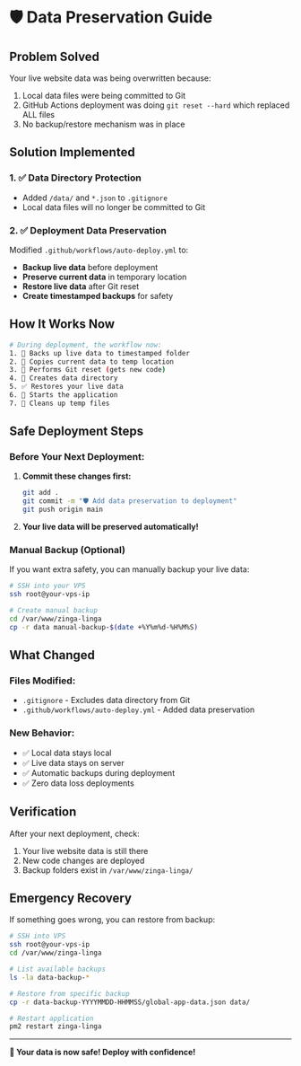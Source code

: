 # 🛡️ Data Preservation Guide

## Problem Solved
Your live website data was being overwritten because:
1. Local data files were being committed to Git
2. GitHub Actions deployment was doing `git reset --hard` which replaced ALL files
3. No backup/restore mechanism was in place

## Solution Implemented

### 1. ✅ Data Directory Protection
- Added `/data/` and `*.json` to `.gitignore`
- Local data files will no longer be committed to Git

### 2. ✅ Deployment Data Preservation
Modified `.github/workflows/auto-deploy.yml` to:
- **Backup live data** before deployment
- **Preserve current data** in temporary location
- **Restore live data** after Git reset
- **Create timestamped backups** for safety

## How It Works Now

```bash
# During deployment, the workflow now:
1. 🔄 Backs up live data to timestamped folder
2. 💾 Copies current data to temp location
3. 🔄 Performs Git reset (gets new code)
4. 📁 Creates data directory
5. ✅ Restores your live data
6. 🚀 Starts the application
7. 🧹 Cleans up temp files
```

## Safe Deployment Steps

### Before Your Next Deployment:
1. **Commit these changes first:**
   ```bash
   git add .
   git commit -m "🛡️ Add data preservation to deployment"
   git push origin main
   ```

2. **Your live data will be preserved automatically!**

### Manual Backup (Optional)
If you want extra safety, you can manually backup your live data:

```bash
# SSH into your VPS
ssh root@your-vps-ip

# Create manual backup
cd /var/www/zinga-linga
cp -r data manual-backup-$(date +%Y%m%d-%H%M%S)
```

## What Changed

### Files Modified:
- `.gitignore` - Excludes data directory from Git
- `.github/workflows/auto-deploy.yml` - Added data preservation

### New Behavior:
- ✅ Local data stays local
- ✅ Live data stays on server
- ✅ Automatic backups during deployment
- ✅ Zero data loss deployments

## Verification

After your next deployment, check:
1. Your live website data is still there
2. New code changes are deployed
3. Backup folders exist in `/var/www/zinga-linga/`

## Emergency Recovery

If something goes wrong, you can restore from backup:

```bash
# SSH into VPS
ssh root@your-vps-ip
cd /var/www/zinga-linga

# List available backups
ls -la data-backup-*

# Restore from specific backup
cp -r data-backup-YYYYMMDD-HHMMSS/global-app-data.json data/

# Restart application
pm2 restart zinga-linga
```

---

**🎉 Your data is now safe! Deploy with confidence!**
